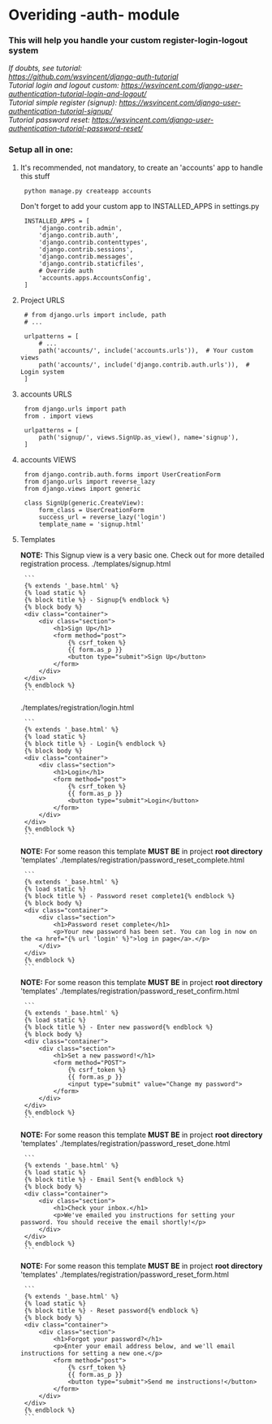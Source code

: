 # Overiding -auth- module

### This will help you handle your custom register-login-logout system

*If doubts, see tutorial:*  
*https://github.com/wsvincent/django-auth-tutorial*  
*Tutorial login and logout custom: https://wsvincent.com/django-user-authentication-tutorial-login-and-logout/*  
*Tutorial simple register (signup): https://wsvincent.com/django-user-authentication-tutorial-signup/*  
*Tutorial password reset: https://wsvincent.com/django-user-authentication-tutorial-password-reset/*  

### Setup all in one:

1. It's recommended, not mandatory, to create an 'accounts' app to handle this stuff

		python manage.py createapp accounts

	Don't forget to add your custom app to INSTALLED_APPS in settings.py

		INSTALLED_APPS = [
		    'django.contrib.admin',
		    'django.contrib.auth',
		    'django.contrib.contenttypes',
		    'django.contrib.sessions',
		    'django.contrib.messages',
		    'django.contrib.staticfiles',
		    # Override auth
		    'accounts.apps.AccountsConfig',
		]

2. Project URLS
		
		# from django.urls import include, path
		# ...

		urlpatterns = [
			# ...
			path('accounts/', include('accounts.urls')),  # Your custom views
    		path('accounts/', include('django.contrib.auth.urls')),  # Login system
    	]

3. accounts URLS

		from django.urls import path
		from . import views

		urlpatterns = [
		    path('signup/', views.SignUp.as_view(), name='signup'),
		]

4. accounts VIEWS

		from django.contrib.auth.forms import UserCreationForm
		from django.urls import reverse_lazy
		from django.views import generic

		class SignUp(generic.CreateView):
		    form_class = UserCreationForm
		    success_url = reverse_lazy('login')
		    template_name = 'signup.html'

5. Templates

	**NOTE:** This Signup view is a very basic one. Check out for more detailed registration process.
	./templates/signup.html
	
		```
		{% extends '_base.html' %}
		{% load static %}
		{% block title %} - Signup{% endblock %}
		{% block body %}
		<div class="container">
			<div class="section">
				<h1>Sign Up</h1>
				<form method="post">
					{% csrf_token %}
					{{ form.as_p }}
					<button type="submit">Sign Up</button>
				</form>
			</div>
		</div>
		{% endblock %}
		```

	./templates/registration/login.html

		```
		{% extends '_base.html' %}
		{% load static %}
		{% block title %} - Login{% endblock %}
		{% block body %}
		<div class="container">
			<div class="section">
				<h1>Login</h1>
				<form method="post">
					{% csrf_token %}
					{{ form.as_p }}
					<button type="submit">Login</button>
				</form>
			</div>
		</div>
		{% endblock %}
		```

	**NOTE:** For some reason this template **MUST BE** in project **root directory** 'templates'
	./templates/registration/password_reset_complete.html

		```
		{% extends '_base.html' %}
		{% load static %}
		{% block title %} - Password reset complete1{% endblock %}
		{% block body %}
		<div class="container">
			<div class="section">
				<h1>Password reset complete</h1>
				<p>Your new password has been set. You can log in now on the <a href="{% url 'login' %}">log in page</a>.</p>
			</div>
		</div>
		{% endblock %}
		```

	**NOTE:** For some reason this template **MUST BE** in project **root directory** 'templates'
	./templates/registration/password_reset_confirm.html

		```
		{% extends '_base.html' %}
		{% load static %}
		{% block title %} - Enter new password{% endblock %}
		{% block body %}
		<div class="container">
			<div class="section">
				<h1>Set a new password!</h1>
				<form method="POST">
					{% csrf_token %}
					{{ form.as_p }}
					<input type="submit" value="Change my password">
				</form>
			</div>
		</div>
		{% endblock %}
		```

	**NOTE:** For some reason this template **MUST BE** in project **root directory** 'templates'
	./templates/registration/password_reset_done.html

		```
		{% extends '_base.html' %}
		{% load static %}
		{% block title %} - Email Sent{% endblock %}
		{% block body %}
		<div class="container">
			<div class="section">
				<h1>Check your inbox.</h1>
				<p>We've emailed you instructions for setting your password. You should receive the email shortly!</p>
			</div>
		</div>
		{% endblock %}
		```

	**NOTE:** For some reason this template **MUST BE** in project **root directory** 'templates'
	./templates/registration/password_reset_form.html

		```
		{% extends '_base.html' %}
		{% load static %}
		{% block title %} - Reset password{% endblock %}
		{% block body %}
		<div class="container">
			<div class="section">
				<h1>Forgot your password?</h1>
				<p>Enter your email address below, and we'll email instructions for setting a new one.</p>
				<form method="post">
					{% csrf_token %}
					{{ form.as_p }}
					<button type="submit">Send me instructions!</button>
				</form>
			</div>
		</div>
		{% endblock %}
		```

